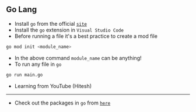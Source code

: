## Go Lang

- Install `go` from the official [`site`](https://go.dev/doc/install)
- Install the `go` extension in `Visual Studio Code`
- Before running a file it's a best practice to create a mod file

```bash
go mod init <module_name>
```

- In the above command `module_name` can be anything!
- To run any file in `go`

```bash
go run main.go
```

- Learning from YouTube (Hitesh)
----
- Check out the packages in `go` from [`here`](https://pkg.go.dev/)
